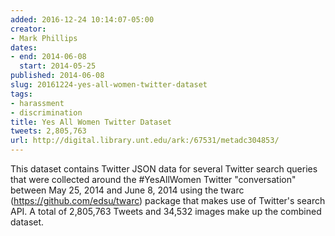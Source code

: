 ```yaml
---
added: 2016-12-24 10:14:07-05:00
creator:
- Mark Phillips
dates:
- end: 2014-06-08
  start: 2014-05-25
published: 2014-06-08
slug: 20161224-yes-all-women-twitter-dataset
tags:
- harassment
- discrimination
title: Yes All Women Twitter Dataset
tweets: 2,805,763
url: http://digital.library.unt.edu/ark:/67531/metadc304853/
---
```


This dataset contains Twitter JSON data for several Twitter search queries that were collected around the #YesAllWomen Twitter "conversation" between May 25, 2014 and June 8, 2014 using the twarc (https://github.com/edsu/twarc) package that makes use of Twitter's search API. A total of 2,805,763 Tweets and 34,532 images make up the combined dataset.
